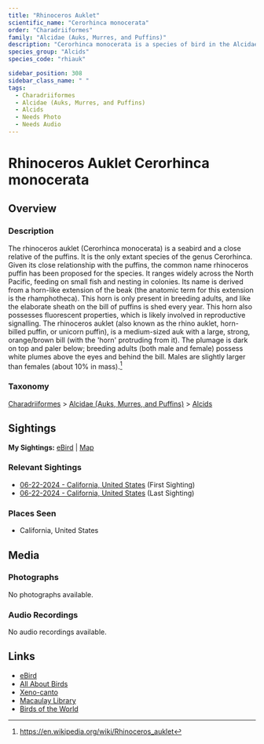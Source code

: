 ```yaml
---
title: "Rhinoceros Auklet"
scientific_name: "Cerorhinca monocerata"
order: "Charadriiformes"
family: "Alcidae (Auks, Murres, and Puffins)"
description: "Cerorhinca monocerata is a species of bird in the Alcidae (Auks, Murres, and Puffins) family. It has been observed 4 times."
species_group: "Alcids"
species_code: "rhiauk"

sidebar_position: 308
sidebar_class_name: " "
tags: 
  - Charadriiformes
  - Alcidae (Auks, Murres, and Puffins)
  - Alcids
  - Needs Photo
  - Needs Audio
---
```


# Rhinoceros Auklet <span className='sci_name'>Cerorhinca monocerata</span>

## Overview

### Description
The rhinoceros auklet (Cerorhinca monocerata) is a seabird and a close relative of the puffins. It is the only extant species of the genus Cerorhinca. Given its close relationship with the puffins, the common name rhinoceros puffin has been proposed for the species.
It ranges widely across the North Pacific, feeding on small fish and nesting in colonies. Its name is derived from a horn-like extension of the beak (the anatomic term for this extension is the rhamphotheca). This horn is only present in breeding adults, and like the elaborate sheath on the bill of puffins is shed every year. This horn also possesses fluorescent properties, which is likely involved in reproductive signalling.
The rhinoceros auklet (also known as the rhino auklet, horn-billed puffin, or unicorn puffin), is a medium-sized auk with a large, strong, orange/brown bill (with the 'horn' protruding from it). The plumage is dark on top and paler below; breeding adults (both male and female) possess white plumes above the eyes and behind the bill. Males are slightly larger than females (about 10% in mass).[^1]

[^1]: https://en.wikipedia.org/wiki/Rhinoceros_auklet

### Taxonomy
[Charadriiformes](/tags/charadriiformes) > [Alcidae (Auks, Murres, and Puffins)](/tags/alcidae-auks-murres-and-puffins) > [Alcids](/tags/alcids)


## Sightings

**My Sightings:** [eBird](https://ebird.org/lifelist?r=world&time=life&spp=rhiauk) | [Map](/map?species_code=rhiauk)

### Relevant Sightings

* [06-22-2024 - California, United States](https://ebird.org/checklist/S183306529) (First Sighting)
* [06-22-2024 - California, United States](https://ebird.org/checklist/S183306516) (Last Sighting)

### Places Seen

* California, United States



## Media
### Photographs
No photographs available.

### Audio Recordings
No audio recordings available.

## Links
* [eBird](https://ebird.org/species/rhiauk) 
* [All About Birds](https://www.allaboutbirds.org/guide/rhiauk) 
* [Xeno-canto](https://www.xeno-canto.org/species/cerorhinca-monocerata) 
* [Macaulay Library](https://search.macaulaylibrary.org/catalog?taxonCode=rhiauk&sort=rating_rank_desc)
* [Birds of the World](https://birdsoftheworld.org/bow/species/rhiauk)
